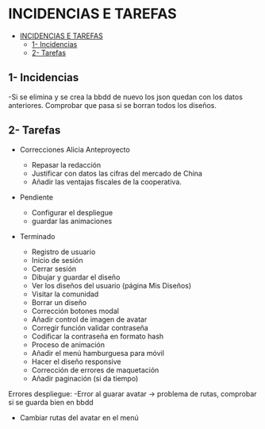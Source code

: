 # INCIDENCIAS E TAREFAS
- [INCIDENCIAS E TAREFAS](#incidencias-e-tarefas)
  - [1- Incidencias](#1--incidencias)
  - [2- Tarefas](#2--tarefas)

## 1- Incidencias

-Si se elimina y se crea la bbdd de nuevo los json quedan con los datos anteriores. Comprobar que pasa si se borran todos los diseños.

## 2- Tarefas

- Correcciones Alicia Anteproyecto
  - Repasar la redacción
  - Justificar con datos las cifras del mercado de China
  - Añadir las ventajas fiscales de la cooperativa.

- Pendiente
  - Configurar el despliegue
  - guardar las animaciones

- Terminado
  - Registro de usuario
  - Inicio de sesión
  - Cerrar sesión
  - Dibujar y guardar el diseño
  - Ver los diseños del usuario (página Mis Diseños)
  - Visitar la comunidad
  - Borrar un diseño
  - Corrección botones modal
  - Añadir control de imagen de avatar
  - Corregir función validar contraseña
  - Codificar la contraseña en formato hash
  - Proceso de animación
  - Añadir el menú hamburguesa para móvil
  - Hacer el diseño responsive
  - Corrección de errores de maquetación
  - Añadir paginación (si da tiempo)

Errores despliegue:
-Error al guarar avatar -> problema de rutas, comprobar si se guarda bien en bbdd
- Cambiar rutas del avatar en el menú